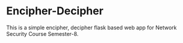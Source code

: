 # Encipher-Decipher
This is a simple encipher, decipher flask based web app for Network Security Course Semester-8.
